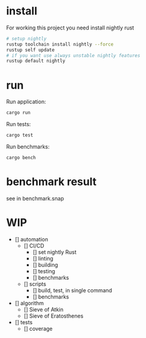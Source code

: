 
# install

For working this project you need install nightly rust
```sh
# setup nightly
rustup toolchain install nightly --force
rustup self update
# if you want use always unstable nightly features
rustup default nightly
```

# run

Run application:
```sh
cargo run
```

Run tests:
```sh
cargo test
```

Run benchmarks:
```sh
cargo bench
```

# benchmark result
see in benchmark.snap

# WIP
- [] automation
    - [] CI/CD
        - [] set nightly Rust
        - [] linting
        - [] building
        - [] testing
        - [] benchmarks
    - [] scripts
        - [] build, test, in single command
        - [] benchmarks
- [] algorithm
    - [] Sieve of Atkin
    - [] Sieve of Eratosthenes
- [] tests
    - [] coverage
